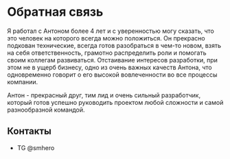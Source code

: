 # Обратная связь

Я работал с Антоном более 4 лет и с уверенностью могу сказать, что это человек на которого всегда можно положиться. Он прекрасно подкован технические, всегда готов разобраться в чем-то новом, взять на себя ответственность, грамотно распределить роли и помогать своим коллегам развиваться. Отстаивание интересов разработки, при этом не в ущерб бизнесу,
одно из очень важных качеств Антона, что одновременно говорит о его высокой вовлеченности во все процессы компании.

Антон - прекрасный друг, тим лид и очень сильный разработчик, который готов успешно руководить проектом любой сложности и самой разнообразной командой.

## Контакты

- TG @smhero
